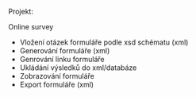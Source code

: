 Projekt:

Online survey

- Vložení otázek formuláře podle xsd schématu (xml)
- Generování formuláře (xml)
- Genrování linku formuláře
- Ukládání výsledků do xml/databáze
- Zobrazování formuláře
- Export formuláře (xml)

